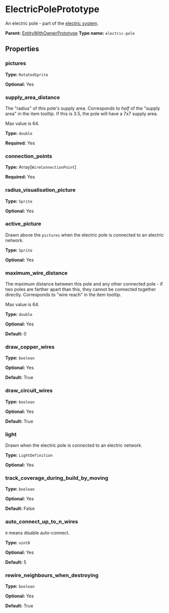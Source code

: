 # ElectricPolePrototype

An electric pole - part of the [electric system](https://wiki.factorio.com/Electric_system).

**Parent:** [EntityWithOwnerPrototype](EntityWithOwnerPrototype.md)
**Type name:** `electric-pole`

## Properties

### pictures

**Type:** `RotatedSprite`

**Optional:** Yes

### supply_area_distance

The "radius" of this pole's supply area. Corresponds to *half* of the "supply area" in the item tooltip. If this is 3.5, the pole will have a 7x7 supply area.

Max value is 64.

**Type:** `double`

**Required:** Yes

### connection_points

**Type:** Array[`WireConnectionPoint`]

**Required:** Yes

### radius_visualisation_picture

**Type:** `Sprite`

**Optional:** Yes

### active_picture

Drawn above the `pictures` when the electric pole is connected to an electric network.

**Type:** `Sprite`

**Optional:** Yes

### maximum_wire_distance

The maximum distance between this pole and any other connected pole - if two poles are farther apart than this, they cannot be connected together directly. Corresponds to "wire reach" in the item tooltip.

Max value is 64.

**Type:** `double`

**Optional:** Yes

**Default:** 0

### draw_copper_wires

**Type:** `boolean`

**Optional:** Yes

**Default:** True

### draw_circuit_wires

**Type:** `boolean`

**Optional:** Yes

**Default:** True

### light

Drawn when the electric pole is connected to an electric network.

**Type:** `LightDefinition`

**Optional:** Yes

### track_coverage_during_build_by_moving

**Type:** `boolean`

**Optional:** Yes

**Default:** False

### auto_connect_up_to_n_wires

`0` means disable auto-connect.

**Type:** `uint8`

**Optional:** Yes

**Default:** 5

### rewire_neighbours_when_destroying

**Type:** `boolean`

**Optional:** Yes

**Default:** True

